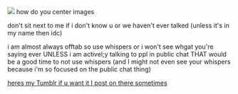 ![](https://i.pinimg.com/564x/3c/a6/40/3ca6404a87fe1e0776611561f49d5a0c.jpg)
how do you center images 


don't sit next to me if i don't  know u or we haven't ever talked (unless it's in my name then idc) 

i am almost always offtab so use whispers or i won't see whgat you're saying ever UNLESS i am activel;y talking to ppl in public chat THAT would be a good time to not use whispers (and I might not even see your whispers because i'm so focused on the public chat thing)


[heres my Tumblr if u want it I post on there sometimes](https://www.tumblr.com/starxource)
